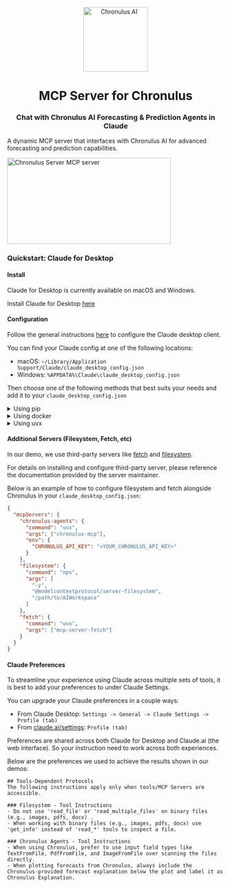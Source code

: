 <div align="center">
<img width="150px" src="https://www.chronulus.com/brand-assets/chronulus-logo-blue-on-alpha-square.png" alt="Chronulus AI">
    <h1 align="center">MCP Server for Chronulus</h1>
    <h3 align="center">Chat with Chronulus AI Forecasting & Prediction Agents in Claude</h3>
</div>

A dynamic MCP server that interfaces with Chronulus AI for advanced forecasting and prediction capabilities.

<a href="https://glama.ai/mcp/servers/@ChronulusAI/chronulus-mcp">
  <img width="380" height="200" src="https://glama.ai/mcp/servers/@ChronulusAI/chronulus-mcp/badge" alt="Chronulus Server MCP server" />
</a>

### Quickstart: Claude for Desktop

#### Install 

Claude for Desktop is currently available on macOS and Windows.

Install Claude for Desktop [here](https://claude.ai/download)

#### Configuration

Follow the general instructions [here](https://modelcontextprotocol.io/quickstart/user) to configure the Claude desktop client.

You can find your Claude config at one of the following locations:

- macOS: `~/Library/Application Support/Claude/claude_desktop_config.json`
- Windows: `%APPDATA%\Claude\claude_desktop_config.json`

Then choose one of the following methods that best suits your needs and add it to your `claude_desktop_config.json`



<details>
<summary>Using pip</summary>

(Option 1) Install release from PyPI

```bash 
pip install chronulus-mcp
```


(Option 2) Install from Github

```bash 
git clone https://github.com/ChronulusAI/chronulus-mcp.git
cd chronulus-mcp
pip install .
```



```json 
{
  "mcpServers": {
    "chronulus-agents": {
      "command": "python",
      "args": ["-m", "chronulus_mcp"],
      "env": {
        "CHRONULUS_API_KEY": "<YOUR_CHRONULUS_API_KEY>"
      }
    }
  }
}
```

Note, if you get an error like "MCP chronulus-agents: spawn python ENOENT", 
then you most likely need to provide the absolute path to `python`. 
For example `/Library/Frameworks/Python.framework/Versions/3.11/bin/python3` instead of just `python`

</details>


<details>
<summary>Using docker</summary>

Here we will build a docker image called 'chronulus-mcp' that we can reuse in our Claude config.

```bash 
git clone https://github.com/ChronulusAI/chronulus-mcp.git
cd chronulus-mcp
 docker build . -t 'chronulus-mcp'
```

In your Claude config, be sure that the final argument matches the name you give to the docker image in the build command.

```json 
{
  "mcpServers": {
    "chronulus-agents": {
      "command": "docker",
      "args": ["run", "-i", "--rm", "-e", "CHRONULUS_API_KEY", "chronulus-mcp"],
      "env": {
        "CHRONULUS_API_KEY": "<YOUR_CHRONULUS_API_KEY>"
      }
    }
  }
}
```

</details>

<details>
<summary>Using uvx</summary>

`uvx` will pull the latest version of `chronulus-mcp` from the PyPI registry, install it, and then run it.


```json 
{
  "mcpServers": {
    "chronulus-agents": {
      "command": "uvx",
      "args": ["chronulus-mcp"],
      "env": {
        "CHRONULUS_API_KEY": "<YOUR_CHRONULUS_API_KEY>"
      }
    }
  }
}
```

Note, if you get an error like "MCP chronulus-agents: spawn uvx ENOENT", then you most likely need to either:
1. [install uv](https://docs.astral.sh/uv/getting-started/installation/) or
2. Provide the absolute path to `uvx`. For example `/Users/username/.local/bin/uvx` instead of just `uvx`

</details>

#### Additional Servers (Filesystem, Fetch, etc)

In our demo, we use third-party servers like [fetch](https://github.com/modelcontextprotocol/servers/tree/main/src/fetch) and [filesystem](https://github.com/modelcontextprotocol/servers/tree/main/src/filesystem).

For details on installing and configure third-party server, please reference the documentation provided by the server maintainer.

Below is an example of how to configure filesystem and fetch alongside Chronulus in your `claude_desktop_config.json`: 

```json 
{
  "mcpServers": {
    "chronulus-agents": {
      "command": "uvx",
      "args": ["chronulus-mcp"],
      "env": {
        "CHRONULUS_API_KEY": "<YOUR_CHRONULUS_API_KEY>"
      }
    },
    "filesystem": {
      "command": "npx",
      "args": [
        "-y",
        "@modelcontextprotocol/server-filesystem",
        "/path/to/AIWorkspace"
      ]
    },
    "fetch": {
      "command": "uvx",
      "args": ["mcp-server-fetch"]
    }
  }
} 
```


#### Claude Preferences

To streamline your experience using Claude across multiple sets of tools, it is best to add your preferences to under Claude Settings. 

You can upgrade your Claude preferences in a couple ways:

* From Claude Desktop: `Settings -> General -> Claude Settings -> Profile (tab)`
* From [claude.ai/settings](https://claude.ai/settings): `Profile (tab)`

Preferences are shared across both Claude for Desktop and Claude.ai (the web interface). So your instruction need to work across both experiences.

Below are the preferences we used to achieve the results shown in our demos:

```
## Tools-Dependent Protocols
The following instructions apply only when tools/MCP Servers are accessible.

### Filesystem - Tool Instructions
- Do not use 'read_file' or 'read_multiple_files' on binary files (e.g., images, pdfs, docx) .
- When working with binary files (e.g., images, pdfs, docx) use 'get_info' instead of 'read_*' tools to inspect a file.

### Chronulus Agents - Tool Instructions
- When using Chronulus, prefer to use input field types like TextFromFile, PdfFromFile, and ImageFromFile over scanning the files directly.
- When plotting forecasts from Chronulus, always include the Chronulus-provided forecast explanation below the plot and label it as Chronulus Explanation.
```